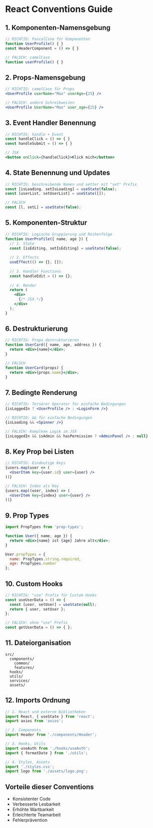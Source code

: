 # React Conventions Guide

## 1. Komponenten-Namensgebung
```jsx
// RICHTIG: PascalCase für Komponenten
function UserProfile() { }
const HeaderComponent = () => { }

// FALSCH: camelCase
function userProfile() { }
```

## 2. Props-Namensgebung
```jsx
// RICHTIG: camelCase für Props
<UserProfile userName="Max" userAge={25} />

// FALSCH: andere Schreibweisen
<UserProfile UserName="Max" user_age={25} />
```

## 3. Event Handler Benennung
```jsx
// RICHTIG: handle + Event
const handleClick = () => { }
const handleSubmit = () => { }

// JSX
<button onClick={handleClick}>Klick mich</button>
```

## 4. State Benennung und Updates
```jsx
// RICHTIG: beschreibende Namen und setter mit "set" Prefix
const [isLoading, setIsLoading] = useState(false);
const [userList, setUserList] = useState([]);

// FALSCH
const [l, setL] = useState(false);
```

## 5. Komponenten-Struktur
```jsx
// RICHTIG: Logische Gruppierung und Reihenfolge
function UserProfile({ name, age }) {
  // 1. State
  const [isEditing, setIsEditing] = useState(false);
  
  // 2. Effects
  useEffect(() => {}, []);
  
  // 3. Handler Functions
  const handleEdit = () => {};
  
  // 4. Render
  return (
    <div>
      {/* JSX */}
    </div>
  );
}
```

## 6. Destrukturierung
```jsx
// RICHTIG: Props destrukturieren
function UserCard({ name, age, address }) {
  return <div>{name}</div>;
}

// FALSCH
function UserCard(props) {
  return <div>{props.name}</div>;
}
```

## 7. Bedingte Renderung
```jsx
// RICHTIG: Ternärer Operator für einfache Bedingungen
{isLoggedIn ? <UserProfile /> : <LoginForm />}

// RICHTIG: && für einfache Bedingungen
{isLoading && <Spinner />}

// FALSCH: Komplexe Logik im JSX
{isLoggedIn && isAdmin && hasPermission ? <AdminPanel /> : null}
```

## 8. Key Prop bei Listen
```jsx
// RICHTIG: Eindeutige Keys
{users.map(user => (
  <UserItem key={user.id} user={user} />
))}

// FALSCH: Index als Key
{users.map((user, index) => (
  <UserItem key={index} user={user} />
))}
```

## 9. Prop Types
```jsx
import PropTypes from 'prop-types';

function User({ name, age }) {
  return <div>{name} ist {age} Jahre alt</div>;
}

User.propTypes = {
  name: PropTypes.string.required,
  age: PropTypes.number
};
```

## 10. Custom Hooks
```jsx
// RICHTIG: "use" Prefix für Custom Hooks
const useUserData = () => {
  const [user, setUser] = useState(null);
  return { user, setUser };
};

// FALSCH: ohne "use" Prefix
const getUserData = () => { };
```

## 11. Dateiorganisation
```
src/
  components/
    common/
    features/
  hooks/
  utils/
  services/
  assets/
```

## 12. Imports Ordnung
```jsx
// 1. React und externe Bibliotheken
import React, { useState } from 'react';
import axios from 'axios';

// 2. Components
import Header from './components/Header';

// 3. Hooks, Utils
import useAuth from './hooks/useAuth';
import { formatDate } from './utils';

// 4. Styles, Assets
import './styles.css';
import logo from './assets/logo.png';
```

## Vorteile dieser Conventions
- Konsistenter Code
- Verbesserte Lesbarkeit
- Erhöhte Wartbarkeit
- Erleichterte Teamarbeit
- Fehlerprävention

